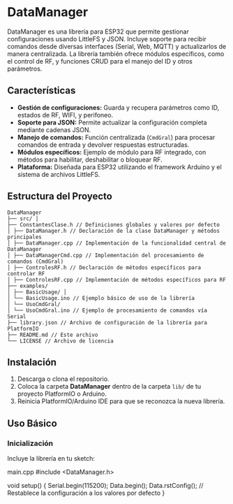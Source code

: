 # DataManager

DataManager es una librería para ESP32 que permite gestionar configuraciones usando LittleFS y JSON. Incluye soporte para recibir comandos desde diversas interfaces (Serial, Web, MQTT) y actualizarlos de manera centralizada. La librería también ofrece módulos específicos, como el control de RF, y funciones CRUD para el manejo del ID y otros parámetros.

## Características

- **Gestión de configuraciones:** Guarda y recupera parámetros como ID, estados de RF, WIFI, y perifoneo.
- **Soporte para JSON:** Permite actualizar la configuración completa mediante cadenas JSON.
- **Manejo de comandos:** Función centralizada (`CmdGral`) para procesar comandos de entrada y devolver respuestas estructuradas.
- **Módulos específicos:** Ejemplo de módulo para RF integrado, con métodos para habilitar, deshabilitar o bloquear RF.
- **Plataforma:** Diseñada para ESP32 utilizando el framework Arduino y el sistema de archivos LittleFS.

## Estructura del Proyecto
    DataManager 
    ├── src/ │ 
    ├── ConstantesClase.h // Definiciones globales y valores por defecto 
    │ ├── DataManager.h // Declaración de la clase DataManager y métodos principales 
    │ ├── DataManager.cpp // Implementación de la funcionalidad central de DataManager 
    │ ├── DataManagerCmd.cpp // Implementación del procesamiento de comandos (CmdGral) 
    │ ├── ControlesRF.h // Declaración de métodos específicos para controlar RF 
    │ ├── ControlesRF.cpp // Implementación de métodos específicos para RF 
    ├── examples/ 
    │ ├── BasicUsage/ │ 
    │ └── BasicUsage.ino // Ejemplo básico de uso de la librería 
    │ └── UsoCmdGral/ 
    │ └── UsoCmdGral.ino // Ejemplo de procesamiento de comandos vía Serial 
    ├── library.json // Archivo de configuración de la librería para PlatformIO 
    ├── README.md // Este archivo 
    └── LICENSE // Archivo de licencia

    
## Instalación

1. Descarga o clona el repositorio.
2. Coloca la carpeta **DataManager** dentro de la carpeta `lib/` de tu proyecto PlatformIO o Arduino.
3. Reinicia PlatformIO/Arduino IDE para que se reconozca la nueva librería.

## Uso Básico

### Inicialización

Incluye la librería en tu sketch:

main.cpp
#include <DataManager.h>

void setup() {
  Serial.begin(115200);
  Data.begin();
  Data.rstConfig(); // Restablece la configuración a los valores por defecto
}

